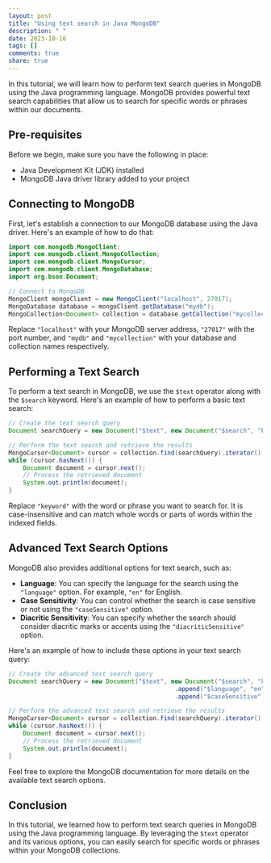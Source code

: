 ```yaml
---
layout: post
title: "Using text search in Java MongoDB"
description: " "
date: 2023-10-16
tags: []
comments: true
share: true
---
```


In this tutorial, we will learn how to perform text search queries in MongoDB using the Java programming language. MongoDB provides powerful text search capabilities that allow us to search for specific words or phrases within our documents.

## Pre-requisites
Before we begin, make sure you have the following in place:

- Java Development Kit (JDK) installed
- MongoDB Java driver library added to your project

## Connecting to MongoDB
First, let's establish a connection to our MongoDB database using the Java driver. Here's an example of how to do that:

```java
import com.mongodb.MongoClient;
import com.mongodb.client.MongoCollection;
import com.mongodb.client.MongoCursor;
import com.mongodb.client.MongoDatabase;
import org.bson.Document;

// Connect to MongoDB
MongoClient mongoClient = new MongoClient("localhost", 27017);
MongoDatabase database = mongoClient.getDatabase("mydb");
MongoCollection<Document> collection = database.getCollection("mycollection");
```

Replace `"localhost"` with your MongoDB server address, `"27017"` with the port number, and `"mydb"` and `"mycollection"` with your database and collection names respectively.

## Performing a Text Search
To perform a text search in MongoDB, we use the `$text` operator along with the `$search` keyword. Here's an example of how to perform a basic text search:

```java
// Create the text search query
Document searchQuery = new Document("$text", new Document("$search", "keyword"));

// Perform the text search and retrieve the results
MongoCursor<Document> cursor = collection.find(searchQuery).iterator();
while (cursor.hasNext()) {
    Document document = cursor.next();
    // Process the retrieved document
    System.out.println(document);
}
```

Replace `"keyword"` with the word or phrase you want to search for. It is case-insensitive and can match whole words or parts of words within the indexed fields.

## Advanced Text Search Options
MongoDB also provides additional options for text search, such as:

- **Language**: You can specify the language for the search using the `"language"` option. For example, `"en"` for English.
- **Case Sensitivity**: You can control whether the search is case sensitive or not using the `"caseSensitive"` option.
- **Diacritic Sensitivity**: You can specify whether the search should consider diacritic marks or accents using the `"diacriticSensitive"` option.

Here's an example of how to include these options in your text search query:

```java
// Create the advanced text search query
Document searchQuery = new Document("$text", new Document("$search", "keyword")
                                              .append("$language", "en")
                                              .append("$caseSensitive", true));

// Perform the advanced text search and retrieve the results
MongoCursor<Document> cursor = collection.find(searchQuery).iterator();
while (cursor.hasNext()) {
    Document document = cursor.next();
    // Process the retrieved document
    System.out.println(document);
}
```

Feel free to explore the MongoDB documentation for more details on the available text search options.

## Conclusion
In this tutorial, we learned how to perform text search queries in MongoDB using the Java programming language. By leveraging the `$text` operator and its various options, you can easily search for specific words or phrases within your MongoDB collections.